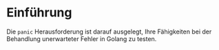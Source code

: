 # Einführung

Die `panic` Herausforderung ist darauf ausgelegt, Ihre Fähigkeiten bei der Behandlung unerwarteter Fehler in Golang zu testen.
